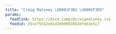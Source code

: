 ```yaml
---
title: "Craig Maloney \U0001F3B2 \U0001F3D5️"
params:
  feedlink: https://dice.camp/@craigmaloney.rss
  feedid: 25ce75542e81d2600983063dfe63e5c7
---
```

